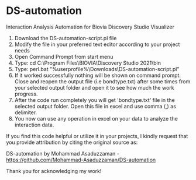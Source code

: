 # DS-automation
Interaction Analysis Automation for Biovia Discovery Studio Visualizer

1. Download the DS-automation-script.pl file
2. Modify the file in your preferred text editor according to your project needs 
3. Open Command Prompt from start menu
4. Type: cd C:\Program Files\BIOVIA\Discovery Studio 2021\bin
5. Type: perl.bat "%userprofile%\Downloads\DS-automation-script.pl" 
6. If it worked successfully nothing will be shown on command prompt. Close and reopen the output file (i.e bondtype.txt) after some times from your 
    selected output folder and open it to see how much the work progress.
6. After the code run completely you will get 'bondtype.txt' file in the selected output folder. Open this file in excel and use comma (,) as delimiter.
7. You now can use any operation in excel on your data to analyze the interaction data.



If you find this code helpful or utilize it in your projects, I kindly request that you provide attribution 
by citing the original source as:

DS-automation by Mohammad Asaduzzaman - https://github.com/Mohammad-Asaduzzaman/DS-automation

Thank you for acknowledging my work!
